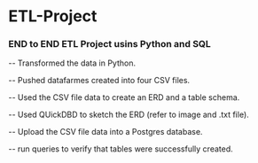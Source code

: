 # ETL-Project
### END to END ETL Project usins Python and SQL
-- Transformed the data in Python.

-- Pushed datafarmes created into four CSV files. 

-- Used the CSV file data to create an ERD and a table schema.

-- Used QUickDBD to sketch the ERD (refer to image and .txt file).

-- Upload the CSV file data into a Postgres database.

-- run queries to verify that tables were successfully created.

